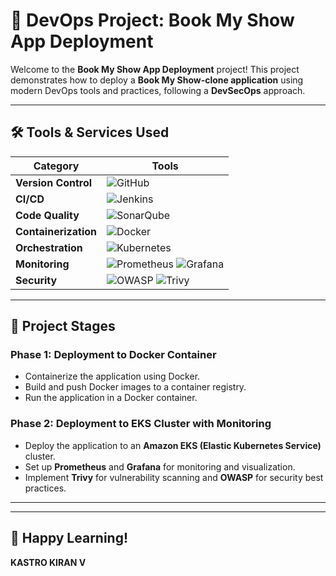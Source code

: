 # 🚀 **DevOps Project: Book My Show App Deployment**  

Welcome to the **Book My Show App Deployment** project! This project demonstrates how to deploy a **Book My Show-clone application** using modern DevOps tools and practices, following a **DevSecOps** approach.  

---

## 🛠️ **Tools & Services Used**

| **Category**       | **Tools**                                                                                                                                                                                                 |
|---------------------|-----------------------------------------------------------------------------------------------------------------------------------------------------------------------------------------------------------|
| **Version Control** | ![GitHub](https://img.shields.io/badge/GitHub-181717?style=flat-square&logo=github&logoColor=white)                                                                                                       |
| **CI/CD**           | ![Jenkins](https://img.shields.io/badge/Jenkins-D24939?style=flat-square&logo=jenkins&logoColor=white)                                                                                                    |
| **Code Quality**    | ![SonarQube](https://img.shields.io/badge/SonarQube-4E9BCD?style=flat-square&logo=sonarqube&logoColor=white)                                                                                              |
| **Containerization**| ![Docker](https://img.shields.io/badge/Docker-2496ED?style=flat-square&logo=docker&logoColor=white)                                                                                                       |
| **Orchestration**   | ![Kubernetes](https://img.shields.io/badge/Kubernetes-326CE5?style=flat-square&logo=kubernetes&logoColor=white)                                                                                          |
| **Monitoring**      | ![Prometheus](https://img.shields.io/badge/Prometheus-E6522C?style=flat-square&logo=prometheus&logoColor=white) ![Grafana](https://img.shields.io/badge/Grafana-F46800?style=flat-square&logo=grafana&logoColor=white) |
| **Security**        | ![OWASP](https://img.shields.io/badge/OWASP-000000?style=flat-square&logo=owasp&logoColor=white) ![Trivy](https://img.shields.io/badge/Trivy-00979D?style=flat-square&logo=trivy&logoColor=white)         |

---

## 🚦 **Project Stages**

### **Phase 1: Deployment to Docker Container**
- Containerize the application using Docker.
- Build and push Docker images to a container registry.
- Run the application in a Docker container.

### **Phase 2: Deployment to EKS Cluster with Monitoring**
- Deploy the application to an **Amazon EKS (Elastic Kubernetes Service)** cluster.
- Set up **Prometheus** and **Grafana** for monitoring and visualization.
- Implement **Trivy** for vulnerability scanning and **OWASP** for security best practices.

---

---

## 🎉 **Happy Learning!**  

**KASTRO KIRAN V**
